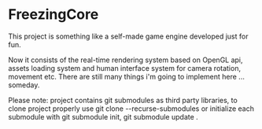 # FreezingCore

This project is something like a self-made game engine developed just for fun.

Now it consists of the real-time rendering system based on OpenGL api, assets loading system and human interface system for camera rotation, movement etc.
There are still many things i'm going to implement here ... someday.

Please note: project contains git submodules as third party libraries, to clone project properly use git clone --recurse-submodules or initialize each submodule with git submodule init, git submodule update .
